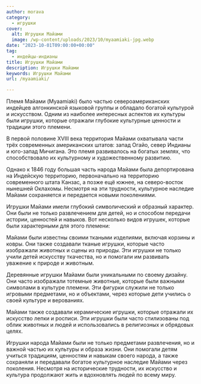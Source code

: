 ```yaml
---
author: morava
category:
  - игрушки
cover:
  alt: Игрушки Майами
  image: /wp-content/uploads/2023/10/myaamiaki-jpg.webp
date: "2023-10-01T09:00:00+00:00"
tag:
  - индейцы-индианы
title: Игрушки Майами
description: Игрушки Майами
keywords: Игрушки Майами
url: /myaamiaki/

---
```

Племя Майами (Myaamiaki) было частью североамериканских индейцев алгонкинской языковой группы и обладало богатой культурой и искусством. Одним из наиболее интересных аспектов их культуры были игрушки, которые отражали глубокие культурные ценности и традиции этого племени.

В первой половине XVIII века территория Майами охватывала части трёх современных американских штатов: запад Огайо, север Индианы и юго-запад Мичигана. Это племя развивалось на богатых землях, что способствовало их культурному и художественному развитию.

Однако к 1846 году большая часть народа Майами была депортирована на Индейскую территорию, первоначально на территорию современного штата Канзас, а позже ещё южнее, на северо-восток нынешней Оклахомы. Несмотря на эти трудности, культурное наследие Майами сохраняется и передается новыми поколениями.

Игрушки Майами имели глубокий символический и образный характер. Они были не только развлечением для детей, но и способом передачи истории, ценностей и навыков. Вот несколько видов игрушек, которые были характерными для этого племени:

Майами были известны своими ткаными изделиями, включая корзины и ковры. Они также создавали тканые игрушки, которые часто изображали животных и сцены из природы. Эти игрушки не только учили детей искусству ткачества, но и помогали им развивать уважение к природе и животным.

Деревянные игрушки Майами были уникальными по своему дизайну. Они часто изображали тотемные животные, которые были важными символами в культуре племени. Эти фигурки служили не только игровыми предметами, но и объектами, через которые дети учились о своей культуре и верованиях.

Майами также создавали керамические игрушки, которые отражали их искусство лепки и росписи. Эти игрушки были часто стилизованы под облик животных и людей и использовались в религиозных и обрядовых целях.

Игрушки народа Майами были не только предметами развлечения, но и важной частью их культуры и образа жизни. Они помогали детям учиться традициям, ценностям и навыкам своего народа, а также сохраняли и передавали богатое культурное наследие Майами через поколения. Несмотря на исторические трудности, их искусство и культура продолжают жить и вдохновлять людей по всему миру.

